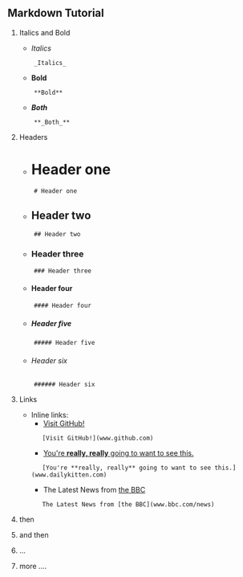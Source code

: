 ## **Markdown Tutorial**

1. Italics and Bold

    * _Italics_
    ```
        _Italics_
    ```

    * **Bold**
    ```
        **Bold**
    ```

    *   **_Both_**
    ```
        **_Both_**
    ```

1. Headers

    * # Header one
    ```
        # Header one
    ```

    * ## Header two
    ```
        ## Header two
    ```

    * ### Header three
    ```
        ### Header three
    ```

    * #### Header four
    ```
        #### Header four
    ```

    * ##### Header five
    ```
        ##### Header five
    ```

    * ###### Header six
    ```
        ###### Header six
    ```

1. Links

    * Inline links:
        * [Visit GitHub!](www.github.com)
         ```
            [Visit GitHub!](www.github.com)
         ```
        * [You're **really, really** going to want to see this.](www.dailykitten.com)
         ```
            [You're **really, really** going to want to see this.](www.dailykitten.com)
         ```
        * The Latest News from [the BBC](www.bbc.com/news)
         ```
            The Latest News from [the BBC](www.bbc.com/news)
         ```
1. then
1. and then
1. ...
1. more ....